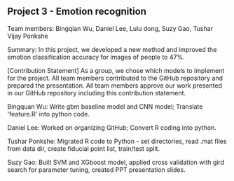 ## Project 3 - Emotion recognition

Team members: Bingqian Wu, Daniel Lee, Lulu dong, Suzy Gao, Tushar Vijay Ponkshe

Summary: In this project, we developed a new method and improved the emotion classification accuracy for images of people to 47%.

[Contribution Statement] As a group, we chose which models to implement for the project. All team members contributed to the GitHub repository and prepared the presentation. All team members approve our work presented in our GitHub repository including this contribution statement.


Bingquan Wu: Write gbm baseline model and CNN model; Translate 'feature.R' into python code.

Daniel Lee: Worked on organizing GitHub; Convert R coding into python.

Tushar Ponkshe: Migrated R code to Python - set directories, read .mat files from data dir, create fiducial point list, train/test split. 

Suzy Gao: Built SVM and XGboost model, applied cross validation with gird search for parameter tuning, created PPT presentation slides.

